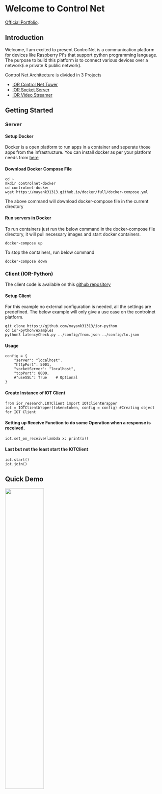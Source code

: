 # Welcome to Control Net

[Official Portfolio](https://controlnet.ml).

## Introduction

Welcome, I am excited to present 
ControlNet is a communication platform for devices like Raspberry Pi's that support python programming language. The purpose to build this platform is to connect various devices over a network(i.e private & public network).

Control Net Architecture is divided in 3 Projects

* [IOR Control Net Tower](https://github.com/mayank31313/IOR-Project)
* [IOR Socket Server](https://github.com/mayank31313/SocketServer)
* [IOR Video Streamer](https://github.com/mayank31313/IOR-VideoStreaming)

## Getting Started

### Server

#### Setup Docker
Docker is a open platform to run apps in a container and seperate those apps from the infrastructure. You can install docker as per your platform needs from [here](https://docs.docker.com/engine/install/)

#### Download Docker Compose File

    cd ~
    mkdir controlnet-docker
    cd controlnet-docker
    wget https://mayank31313.github.io/docker/full/docker-compose.yml

The above command will download docker-compose file in the current directory

#### Run servers in Docker
To run containers just run the below command in the docker-compose file directory, it will pull necessary images and start docker containers.

    docker-compose up

To stop the containers, run below command

    docker-compose down

### Client (IOR-Python)

The client code is available on this [github repository](https://github.com/mayank31313/ior-python)

#### Setup Client

For this example no external configuration is needed, all the settings are predefined. The below example will only give a use case on the controlnet platform.

    git clone https://github.com/mayank31313/ior-python
    cd ior-python/examples
    python3 LatencyCheck.py ../config/from.json ../config/to.json

#### Usage

    config = {
        "server": "localhost",
        "httpPort": 5001,
        "socketServer": "localhost",
        "tcpPort": 8000,
        #"useSSL": True    # Optional
    }
    
#### Create Instance of IOT Client

    from ior_research.IOTClient import IOTClientWrapper
    iot = IOTClientWrpper(token=token, config = config) #Creating object for IOT Client

#### Setting up Receive Function to do some Operation when a response is received.

    iot.set_on_receive(lambda x: print(x))

#### Last but not the least start the IOTClient

    iot.start()
    iot.join() 
    
    
## Quick Demo

[<img src="https://img.youtube.com/vi/RZJzZkTJpJQ/maxresdefault.jpg" width="50%">](https://youtu.be/RZJzZkTJpJQ)